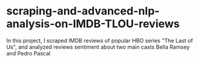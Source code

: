 # scraping-and-advanced-nlp-analysis-on-IMDB-TLOU-reviews
In this project, I scraped IMDB reviews of popular HBO series "The Last of Us", and analyzed reviews sentiment about two main casts Bella Ramsey and Pedro Pascal
